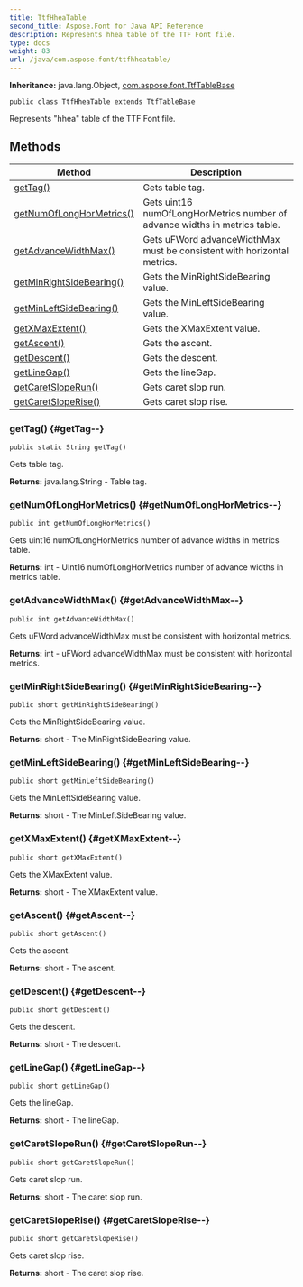 ```yaml
---
title: TtfHheaTable
second_title: Aspose.Font for Java API Reference
description: Represents hhea table of the TTF Font file.
type: docs
weight: 83
url: /java/com.aspose.font/ttfhheatable/
---
```

**Inheritance:**
java.lang.Object, [com.aspose.font.TtfTableBase](../../com.aspose.font/ttftablebase)
```
public class TtfHheaTable extends TtfTableBase
```

Represents "hhea" table of the TTF Font file.
## Methods

| Method | Description |
| --- | --- |
| [getTag()](#getTag--) | Gets table tag. |
| [getNumOfLongHorMetrics()](#getNumOfLongHorMetrics--) | Gets uint16 numOfLongHorMetrics number of advance widths in metrics table. |
| [getAdvanceWidthMax()](#getAdvanceWidthMax--) | Gets uFWord advanceWidthMax must be consistent with horizontal metrics. |
| [getMinRightSideBearing()](#getMinRightSideBearing--) | Gets the MinRightSideBearing value. |
| [getMinLeftSideBearing()](#getMinLeftSideBearing--) | Gets the MinLeftSideBearing value. |
| [getXMaxExtent()](#getXMaxExtent--) | Gets the XMaxExtent value. |
| [getAscent()](#getAscent--) | Gets the ascent. |
| [getDescent()](#getDescent--) | Gets the descent. |
| [getLineGap()](#getLineGap--) | Gets the lineGap. |
| [getCaretSlopeRun()](#getCaretSlopeRun--) | Gets caret slop run. |
| [getCaretSlopeRise()](#getCaretSlopeRise--) | Gets caret slop rise. |
### getTag() {#getTag--}
```
public static String getTag()
```


Gets table tag.

**Returns:**
java.lang.String - Table tag.
### getNumOfLongHorMetrics() {#getNumOfLongHorMetrics--}
```
public int getNumOfLongHorMetrics()
```


Gets uint16 numOfLongHorMetrics number of advance widths in metrics table.

**Returns:**
int - UInt16 numOfLongHorMetrics number of advance widths in metrics table.
### getAdvanceWidthMax() {#getAdvanceWidthMax--}
```
public int getAdvanceWidthMax()
```


Gets uFWord advanceWidthMax must be consistent with horizontal metrics.

**Returns:**
int - uFWord advanceWidthMax must be consistent with horizontal metrics.
### getMinRightSideBearing() {#getMinRightSideBearing--}
```
public short getMinRightSideBearing()
```


Gets the MinRightSideBearing value.

**Returns:**
short - The MinRightSideBearing value.
### getMinLeftSideBearing() {#getMinLeftSideBearing--}
```
public short getMinLeftSideBearing()
```


Gets the MinLeftSideBearing value.

**Returns:**
short - The MinLeftSideBearing value.
### getXMaxExtent() {#getXMaxExtent--}
```
public short getXMaxExtent()
```


Gets the XMaxExtent value.

**Returns:**
short - The XMaxExtent value.
### getAscent() {#getAscent--}
```
public short getAscent()
```


Gets the ascent.

**Returns:**
short - The ascent.
### getDescent() {#getDescent--}
```
public short getDescent()
```


Gets the descent.

**Returns:**
short - The descent.
### getLineGap() {#getLineGap--}
```
public short getLineGap()
```


Gets the lineGap.

**Returns:**
short - The lineGap.
### getCaretSlopeRun() {#getCaretSlopeRun--}
```
public short getCaretSlopeRun()
```


Gets caret slop run.

**Returns:**
short - The caret slop run.
### getCaretSlopeRise() {#getCaretSlopeRise--}
```
public short getCaretSlopeRise()
```


Gets caret slop rise.

**Returns:**
short - The caret slop rise.
